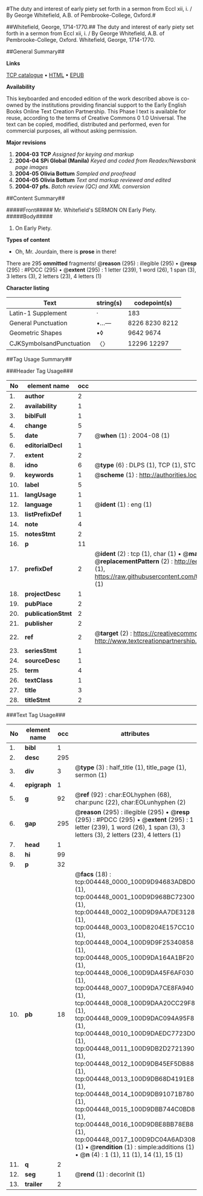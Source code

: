#The duty and interest of early piety set forth in a sermon from Eccl xii, i. / By George Whitefield, A.B. of Pembrooke-College, Oxford.#

##Whitefield, George, 1714-1770.##
The duty and interest of early piety set forth in a sermon from Eccl xii, i. / By George Whitefield, A.B. of Pembrooke-College, Oxford.
Whitefield, George, 1714-1770.

##General Summary##

**Links**

[TCP catalogue](http://www.ota.ox.ac.uk/tcp/)  • 
[HTML](http://tei.it.ox.ac.uk/tcp/Texts-HTML/free/N03/N03639.html)  • 
[EPUB](http://tei.it.ox.ac.uk/tcp/Texts-EPUB/free/N03/N03639.epub)

**Availability**

This keyboarded and encoded edition of the
	       work described above is co-owned by the institutions
	       providing financial support to the Early English Books
	       Online Text Creation Partnership. This Phase I text is
	       available for reuse, according to the terms of Creative
	       Commons 0 1.0 Universal. The text can be copied,
	       modified, distributed and performed, even for
	       commercial purposes, all without asking permission.

**Major revisions**

1. __2004-03__ __TCP__ *Assigned for keying and markup*
1. __2004-04__ __SPi Global (Manila)__ *Keyed and coded from Readex/Newsbank page images*
1. __2004-05__ __Olivia Bottum__ *Sampled and proofread*
1. __2004-05__ __Olivia Bottum__ *Text and markup reviewed and edited*
1. __2004-07__ __pfs.__ *Batch review (QC) and XML conversion*

##Content Summary##

#####Front#####
Mr. Whitefield's SERMON ON Early Piety.
#####Body#####

1. On Early Piety.

**Types of content**

  * Oh, Mr. Jourdain, there is **prose** in there!

There are 295 **ommitted** fragments! 
 @__reason__ (295) : illegible (295)  •  @__resp__ (295) : #PDCC (295)  •  @__extent__ (295) : 1 letter (239), 1 word (26), 1 span (3), 3 letters (3), 2 letters (23), 4 letters (1)

**Character listing**


|Text|string(s)|codepoint(s)|
|---|---|---|
|Latin-1 Supplement|·|183|
|General Punctuation|•…—|8226 8230 8212|
|Geometric Shapes|▪◊|9642 9674|
|CJKSymbolsandPunctuation|〈〉|12296 12297|

##Tag Usage Summary##

###Header Tag Usage###

|No|element name|occ|attributes|
|---|---|---|---|
|1.|__author__|2||
|2.|__availability__|1||
|3.|__biblFull__|1||
|4.|__change__|5||
|5.|__date__|7| @__when__ (1) : 2004-08 (1)|
|6.|__editorialDecl__|1||
|7.|__extent__|2||
|8.|__idno__|6| @__type__ (6) : DLPS (1), TCP (1), STC (1), NOTIS (1), IMAGE-SET (1), EVANS-CITATION (1)|
|9.|__keywords__|1| @__scheme__ (1) : http://authorities.loc.gov/ (1)|
|10.|__label__|5||
|11.|__langUsage__|1||
|12.|__language__|1| @__ident__ (1) : eng (1)|
|13.|__listPrefixDef__|1||
|14.|__note__|4||
|15.|__notesStmt__|2||
|16.|__p__|11||
|17.|__prefixDef__|2| @__ident__ (2) : tcp (1), char (1)  •  @__matchPattern__ (2) : ([0-9\-]+):([0-9IVX]+) (1), (.+) (1)  •  @__replacementPattern__ (2) : http://eebo.chadwyck.com/downloadtiff?vid=$1&page=$2 (1), https://raw.githubusercontent.com/textcreationpartnership/Texts/master/tcpchars.xml#$1 (1)|
|18.|__projectDesc__|1||
|19.|__pubPlace__|2||
|20.|__publicationStmt__|2||
|21.|__publisher__|2||
|22.|__ref__|2| @__target__ (2) : https://creativecommons.org/publicdomain/zero/1.0/ (1), http://www.textcreationpartnership.org/docs/. (1)|
|23.|__seriesStmt__|1||
|24.|__sourceDesc__|1||
|25.|__term__|4||
|26.|__textClass__|1||
|27.|__title__|3||
|28.|__titleStmt__|2||


###Text Tag Usage###

|No|element name|occ|attributes|
|---|---|---|---|
|1.|__bibl__|1||
|2.|__desc__|295||
|3.|__div__|3| @__type__ (3) : half_title (1), title_page (1), sermon (1)|
|4.|__epigraph__|1||
|5.|__g__|92| @__ref__ (92) : char:EOLhyphen (68), char:punc (22), char:EOLunhyphen (2)|
|6.|__gap__|295| @__reason__ (295) : illegible (295)  •  @__resp__ (295) : #PDCC (295)  •  @__extent__ (295) : 1 letter (239), 1 word (26), 1 span (3), 3 letters (3), 2 letters (23), 4 letters (1)|
|7.|__head__|1||
|8.|__hi__|99||
|9.|__p__|32||
|10.|__pb__|18| @__facs__ (18) : tcp:004448_0000_100D9D94683ADBD0 (1), tcp:004448_0001_100D9D968BC72300 (1), tcp:004448_0002_100D9D9AA7DE3128 (1), tcp:004448_0003_100D8204E157CC10 (1), tcp:004448_0004_100D9D9F25340858 (1), tcp:004448_0005_100D9DA164A1BF20 (1), tcp:004448_0006_100D9DA45F6AF030 (1), tcp:004448_0007_100D9DA7CE8FA940 (1), tcp:004448_0008_100D9DAA20CC29F8 (1), tcp:004448_0009_100D9DAC094A95F8 (1), tcp:004448_0010_100D9DAEDC7723D0 (1), tcp:004448_0011_100D9DB2D2721390 (1), tcp:004448_0012_100D9DB45EF5DB88 (1), tcp:004448_0013_100D9DB68D4191E8 (1), tcp:004448_0014_100D9DB91071B780 (1), tcp:004448_0015_100D9DBB744C0BD8 (1), tcp:004448_0016_100D9DBE8BB78EB8 (1), tcp:004448_0017_100D9DC04A6AD308 (1)  •  @__rendition__ (1) : simple:additions (1)  •  @__n__ (4) : 1 (1), 11 (1), 14 (1), 15 (1)|
|11.|__q__|2||
|12.|__seg__|1| @__rend__ (1) : decorInit (1)|
|13.|__trailer__|2||
